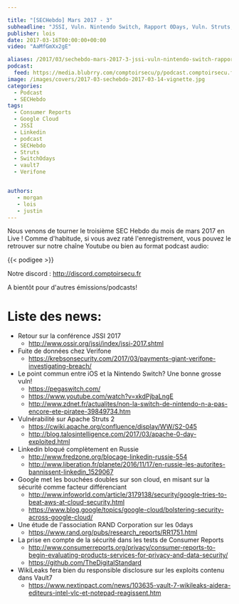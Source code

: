 ```yaml
---

title: "[SECHebdo] Mars 2017 - 3"
subheadline: "JSSI, Vuln. Nintendo Switch, Rapport 0Days, Vuln. Struts, Leak Verifone, etc."
publisher: lois
date: 2017-03-16T00:00:00+00:00
video: "AaMfGmXx2gE"

aliases: /2017/03/sechebdo-mars-2017-3-jssi-vuln-nintendo-switch-rapport-0days-vuln-struts-leak-verifone-etc/
podcast:
  feed: https://media.blubrry.com/comptoirsecu/p/podcast.comptoirsecu.fr/CSEC.HS40.2017-03-14.SECHebdo_Mar_2017-3.mp3
image: /images/covers/2017-03-sechebdo-2017-03-14-vignette.jpg
categories:
  - Podcast
  - SECHebdo
tags:
  - Consumer Reports
  - Google Cloud
  - JSSI
  - Linkedin
  - podcast
  - SECHebdo
  - Struts
  - SwitchOdays
  - vault7
  - Verifone


authors:
   - morgan
   - lois
   - justin
---
```



Nous venons de tourner le troisième SEC Hebdo du mois de mars 2017 en Live ! Comme d'habitude, si vous avez raté l'enregistrement, vous pouvez le retrouver sur notre chaîne Youtube ou bien au format podcast audio:

{{< podigee >}}


Notre discord : <http://discord.comptoirsecu.fr>

A bientôt pour d'autres émissions/podcasts!

# Liste des news:

  * Retour sur la conférence JSSI 2017
      * <http://www.ossir.org/jssi/index/jssi-2017.shtml>
  * Fuite de données chez Verifone
      * <https://krebsonsecurity.com/2017/03/payments-giant-verifone-investigating-breach/>
  * Le point commun entre iOS et la Nintendo Switch? Une bonne grosse vuln!
      * <https://pegaswitch.com/>
      * <https://www.youtube.com/watch?v=xkdPjbaLngE>
      * <http://www.zdnet.fr/actualites/non-la-switch-de-nintendo-n-a-pas-encore-ete-piratee-39849734.htm>
  * Vulnérabilité sur Apache Struts 2
      * <https://cwiki.apache.org/confluence/display/WW/S2-045>
      * <http://blog.talosintelligence.com/2017/03/apache-0-day-exploited.html>
  * Linkedin bloqué complètement en Russie
      * <http://www.fredzone.org/blocage-linkedin-russie-554>
      * <http://www.liberation.fr/planete/2016/11/17/en-russie-les-autorites-bannissent-linkedin_1529067>
  * Google met les bouchées doubles sur son cloud, en misant sur la sécurité comme facteur différenciant
      * <http://www.infoworld.com/article/3179138/security/google-tries-to-beat-aws-at-cloud-security.html>
      * <https://www.blog.google/topics/google-cloud/bolstering-security-across-google-cloud/>
  * Une étude de l'association RAND Corporation sur les 0days
      * <https://www.rand.org/pubs/research_reports/RR1751.html>
  * La prise en compte de la sécurité dans les tests de Consumer Reports
      * <http://www.consumerreports.org/privacy/consumer-reports-to-begin-evaluating-products-services-for-privacy-and-data-security/>
      * <https://github.com/TheDigitalStandard>
  * WikiLeaks fera bien du responsible disclosure sur les exploits contenu dans Vault7
      * <https://www.nextinpact.com/news/103635-vault-7-wikileaks-aidera-editeurs-intel-vlc-et-notepad-reagissent.htm>
